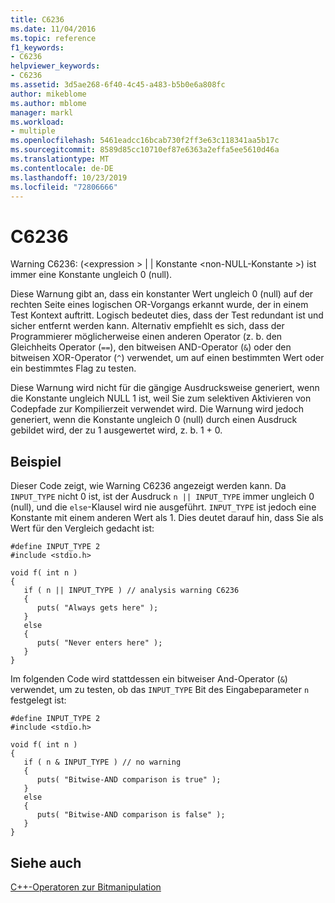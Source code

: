```yaml
---
title: C6236
ms.date: 11/04/2016
ms.topic: reference
f1_keywords:
- C6236
helpviewer_keywords:
- C6236
ms.assetid: 3d5ae268-6f40-4c45-a483-b5b0e6a808fc
author: mikeblome
ms.author: mblome
manager: markl
ms.workload:
- multiple
ms.openlocfilehash: 5461eadcc16bcab730f2ff3e63c118341aa5b17c
ms.sourcegitcommit: 8589d85cc10710ef87e6363a2effa5ee5610d46a
ms.translationtype: MT
ms.contentlocale: de-DE
ms.lasthandoff: 10/23/2019
ms.locfileid: "72806666"
---
```

# <a name="c6236"></a>C6236
Warning C6236: (\<expression > &#124; &#124; Konstante \<non-NULL-Konstante >) ist immer eine Konstante ungleich 0 (null).

 Diese Warnung gibt an, dass ein konstanter Wert ungleich 0 (null) auf der rechten Seite eines logischen OR-Vorgangs erkannt wurde, der in einem Test Kontext auftritt. Logisch bedeutet dies, dass der Test redundant ist und sicher entfernt werden kann. Alternativ empfiehlt es sich, dass der Programmierer möglicherweise einen anderen Operator (z. b. den Gleichheits Operator (`==`), den bitweisen AND-Operator (`&`) oder den bitweisen XOR-Operator (`^`) verwendet, um auf einen bestimmten Wert oder ein bestimmtes Flag zu testen.

 Diese Warnung wird nicht für die gängige Ausdrucksweise generiert, wenn die Konstante ungleich NULL 1 ist, weil Sie zum selektiven Aktivieren von Codepfade zur Kompilierzeit verwendet wird. Die Warnung wird jedoch generiert, wenn die Konstante ungleich 0 (null) durch einen Ausdruck gebildet wird, der zu 1 ausgewertet wird, z. b. 1 + 0.

## <a name="example"></a>Beispiel
 Dieser Code zeigt, wie Warning C6236 angezeigt werden kann. Da `INPUT_TYPE` nicht 0 ist, ist der Ausdruck `n || INPUT_TYPE` immer ungleich 0 (null), und die `else`-Klausel wird nie ausgeführt. `INPUT_TYPE` ist jedoch eine Konstante mit einem anderen Wert als 1. Dies deutet darauf hin, dass Sie als Wert für den Vergleich gedacht ist:

```
#define INPUT_TYPE 2
#include <stdio.h>

void f( int n )
{
   if ( n || INPUT_TYPE ) // analysis warning C6236
   {
      puts( "Always gets here" );
   }
   else
   {
      puts( "Never enters here" );
   }
}
```

 Im folgenden Code wird stattdessen ein bitweiser And-Operator (`&`) verwendet, um zu testen, ob das `INPUT_TYPE` Bit des Eingabeparameter `n` festgelegt ist:

```
#define INPUT_TYPE 2
#include <stdio.h>

void f( int n )
{
   if ( n & INPUT_TYPE ) // no warning
   {
      puts( "Bitwise-AND comparison is true" );
   }
   else
   {
      puts( "Bitwise-AND comparison is false" );
   }
}
```

## <a name="see-also"></a>Siehe auch
 [C++-Operatoren zur Bitmanipulation](https://www.microsoft.com/download/details.aspx?id=55979)
